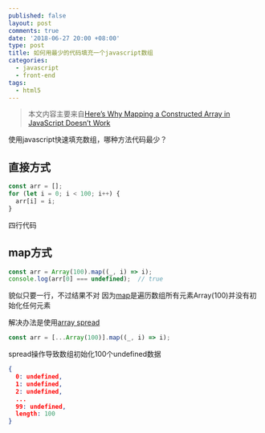 ```yaml
---
published: false
layout: post
comments: true
date: '2018-06-27 20:00 +08:00'
type: post
title: 如何用最少的代码填充一个javascript数组
categories:
  - javascript
  - front-end
tags:
  - html5
---
```

> 本文内容主要来自[Here’s Why Mapping a Constructed Array in JavaScript Doesn’t Work](https://itnext.io/heres-why-mapping-a-constructed-array-doesn-t-work-in-javascript-f1195138615a)


使用javascript快速填充数组，哪种方法代码最少？

## 直接方式
```javascript
const arr = [];
for (let i = 0; i < 100; i++) {
  arr[i] = i;
}
```
四行代码

## map方式
```javascript
const arr = Array(100).map((_, i) => i);
console.log(arr[0] === undefined);  // true
```
貌似只要一行，不过结果不对
因为[map](https://developer.mozilla.org/en-US/docs/Web/JavaScript/Reference/Global_Objects/Array/map)是遍历数组所有元素Array(100)并没有初始化任何元素

解决办法是使用[array spread](https://developer.mozilla.org/en-US/docs/Web/JavaScript/Reference/Operators/Spread_syntax)

```javascript
const arr = [...Array(100)].map((_, i) => i);
```
spread操作导致数组初始化100个undefined数据
```json
{
  0: undefined,
  1: undefined,
  2: undefined,
  ...
  99: undefined,
  length: 100
}
```

